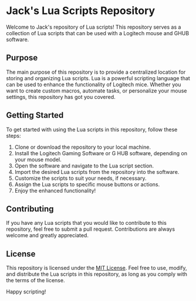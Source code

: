 # Jack's Lua Scripts Repository

Welcome to Jack's repository of Lua scripts! This repository serves as a collection of Lua scripts that can be used with a Logitech mouse and GHUB software.

## Purpose

The main purpose of this repository is to provide a centralized location for storing and organizing Lua scripts. Lua is a powerful scripting language that can be used to enhance the functionality of Logitech mice. Whether you want to create custom macros, automate tasks, or personalize your mouse settings, this repository has got you covered.

## Getting Started

To get started with using the Lua scripts in this repository, follow these steps:

1. Clone or download the repository to your local machine.
2. Install the Logitech Gaming Software or G HUB software, depending on your mouse model.
3. Open the software and navigate to the Lua script section.
4. Import the desired Lua scripts from the repository into the software.
5. Customize the scripts to suit your needs, if necessary.
6. Assign the Lua scripts to specific mouse buttons or actions.
7. Enjoy the enhanced functionality!

## Contributing

If you have any Lua scripts that you would like to contribute to this repository, feel free to submit a pull request. Contributions are always welcome and greatly appreciated.

## License

This repository is licensed under the [MIT License](LICENSE). Feel free to use, modify, and distribute the Lua scripts in this repository, as long as you comply with the terms of the license.

Happy scripting!

